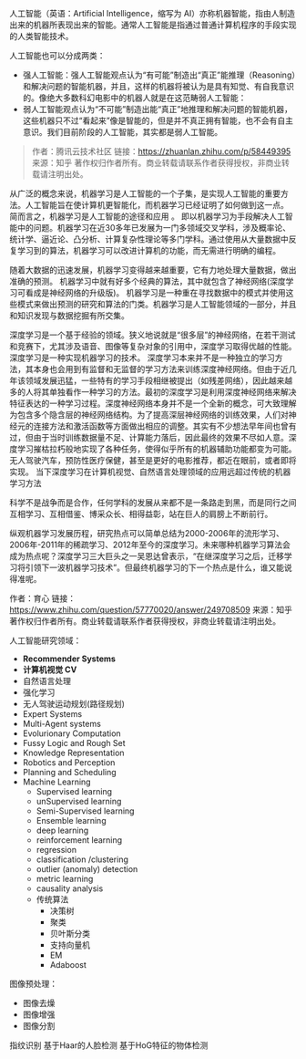 
人工智能（英语：Artificial Intelligence，缩写为 AI）亦称机器智能，指由人制造出来的机器所表现出来的智能。通常人工智能是指通过普通计算机程序的手段实现的人类智能技术。

人工智能也可以分成两类：
* 强人工智能：强人工智能观点认为“有可能”制造出“真正”能推理（Reasoning）和解决问题的智能机器，并且，这样的机器将被认为是具有知觉、有自我意识的。像绝大多数科幻电影中的机器人就是在这范畴弱人工智能：
* 弱人工智能观点认为“不可能”制造出能“真正”地推理和解决问题的智能机器，这些机器只不过“看起来”像是智能的，但是并不真正拥有智能，也不会有自主意识。我们目前阶段的人工智能，其实都是弱人工智能。

> 作者：腾讯云技术社区
> 链接：https://zhuanlan.zhihu.com/p/58449395
> 来源：知乎
> 著作权归作者所有。商业转载请联系作者获得授权，非商业转载请注明出处。

从广泛的概念来说，机器学习是人工智能的一个子集，是实现人工智能的重要方法。人工智能旨在使计算机更智能化，而机器学习已经证明了如何做到这一点。 简而言之，机器学习是人工智能的途径和应用 。 即以机器学习为手段解决人工智能中的问题。机器学习在近30多年已发展为一门多领域交叉学科，涉及概率论、统计学、逼近论、凸分析、计算复杂性理论等多门学科。通过使用从大量数据中反复学习到的算法，机器学习可以改进计算机的功能，而无需进行明确的编程。

随着大数据的迅速发展，机器学习变得越来越重要，它有力地处理大量数据，做出准确的预测。
机器学习中就有好多个经典的算法，其中就包含了神经网络(深度学习可看成是神经网络的升级版)。
机器学习是一种重在寻找数据中的模式并使用这些模式来做出预测的研究和算法的门类。机器学习是人工智能领域的一部分，并且和知识发现与数据挖掘有所交集。

深度学习是一个基于经验的领域。狭义地说就是“很多层”的神经网络，在若干测试和竞赛下，尤其涉及语音、图像等复杂对象的引用中，深度学习取得优越的性能。深度学习是一种实现机器学习的技术。
深度学习本来并不是一种独立的学习方法，其本身也会用到有监督和无监督的学习方法来训练深度神经网络。但由于近几年该领域发展迅猛，一些特有的学习手段相继被提出（如残差网络），因此越来越多的人将其单独看作一种学习的方法。最初的深度学习是利用深度神经网络来解决特征表达的一种学习过程。深度神经网络本身并不是一个全新的概念，可大致理解为包含多个隐含层的神经网络结构。为了提高深层神经网络的训练效果，人们对神经元的连接方法和激活函数等方面做出相应的调整。其实有不少想法早年间也曾有过，但由于当时训练数据量不足、计算能力落后，因此最终的效果不尽如人意。深度学习摧枯拉朽般地实现了各种任务，使得似乎所有的机器辅助功能都变为可能。无人驾驶汽车，预防性医疗保健，甚至是更好的电影推荐，都近在眼前，或者即将实现。
当下深度学习在计算机视觉、自然语言处理领域的应用远超过传统的机器学习方法


科学不是战争而是合作，任何学科的发展从来都不是一条路走到黑，而是同行之间互相学习、互相借鉴、博采众长、相得益彰，站在巨人的肩膀上不断前行。

纵观机器学习发展历程，研究热点可以简单总结为2000-2006年的流形学习、2006年-2011年的稀疏学习、2012年至今的深度学习。未来哪种机器学习算法会成为热点呢？深度学习三大巨头之一吴恩达曾表示，“在继深度学习之后，迁移学习将引领下一波机器学习技术”。但最终机器学习的下一个热点是什么，谁又能说得准呢。

作者：育心
链接：https://www.zhihu.com/question/57770020/answer/249708509
来源：知乎
著作权归作者所有。商业转载请联系作者获得授权，非商业转载请注明出处。

人工智能研究领域：
* **Recommender Systems**
* **计算机视觉 CV**
* 自然语言处理
* 强化学习
* 无人驾驶运动规划(路径规划)
* Expert Systems
* Multi-Agent systems
* Evolurionary Computation
* Fussy Logic and Rough Set
* Knowledge Representation
* Robotics and Perception
* Planning and Scheduling
* Machine Learning
    * Supervised learning
    * unSupervised learning
    * Semi-Supervised learning
    * Ensemble learning
    * deep learning
    * reinforcement learning
    * regression
    * classification /clustering
    * outlier (anomaly) detection
    * metric learning
    * causality analysis
    * 传统算法
        * 决策树
        * 聚类
        * 贝叶斯分类
        * 支持向量机
        * EM
        * Adaboost

图像预处理：
* 图像去燥
* 图像增强
* 图像分割


指纹识别
基于Haar的人脸检测
基于HoG特征的物体检测